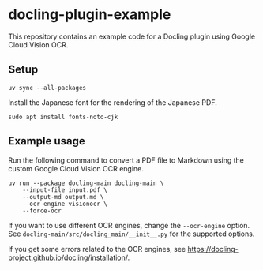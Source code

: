 # docling-plugin-example

This repository contains an example code for a Docling plugin
using Google Cloud Vision OCR.

## Setup

```shell
uv sync --all-packages
```

Install the Japanese font for the rendering of the Japanese PDF.

```shell
sudo apt install fonts-noto-cjk
```

## Example usage

Run the following command to convert a PDF file to Markdown
using the custom Google Cloud Vision OCR engine.

```shell
uv run --package docling-main docling-main \
    --input-file input.pdf \
    --output-md output.md \
    --ocr-engine visionocr \
    --force-ocr
```

If you want to use different OCR engines, change the `--ocr-engine` option.
See `docling-main/src/docling_main/__init__.py` for the supported options.

If you get some errors related to the OCR engines,
see https://docling-project.github.io/docling/installation/.
